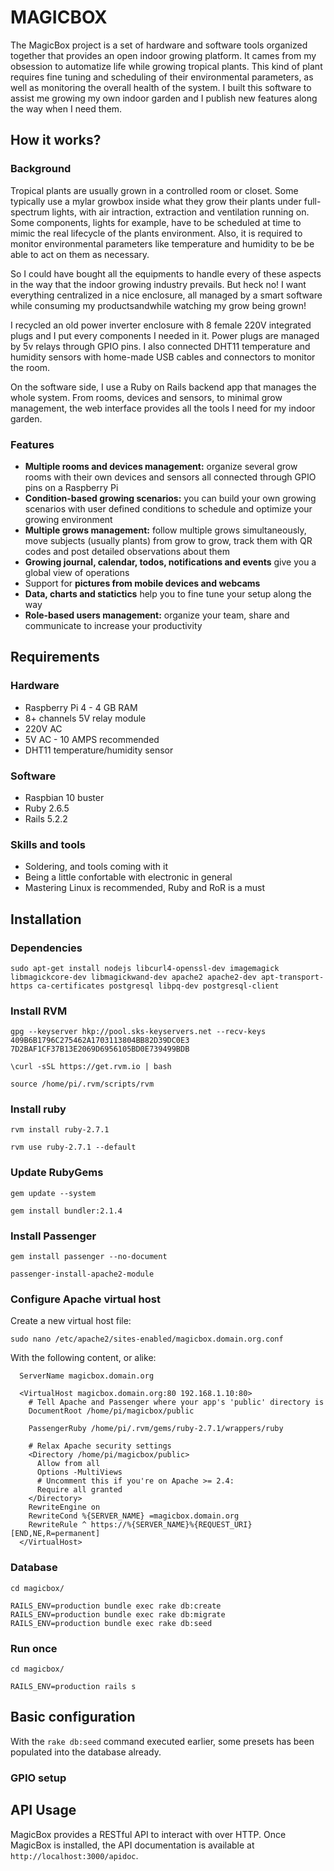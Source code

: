 # MAGICBOX

The MagicBox project is a set of hardware and software tools organized together that provides an open indoor growing platform. It cames from my obsession to automatize life while growing tropical plants. This kind of plant requires fine tuning and scheduling of their environmental parameters, as well as monitoring the overall health of the system. I built this software to assist me growing my own indoor garden and I publish new features along the way when I need them.

## How it works?

### Background

Tropical plants are usually grown in a controlled room or closet. Some typically use a mylar growbox inside what they grow their plants under full-spectrum lights, with air intraction, extraction and ventilation running on. Some components, lights for example, have to be scheduled at time to mimic the real lifecycle of the plants environment. Also, it is required to monitor environmental parameters like temperature and humidity to be be able to act on them as necessary. 

So I could have bought all the equipments to handle every of these aspects in the way that the indoor growing industry prevails. But heck no! I want everything centralized in a nice enclosure, all managed by a smart software while consuming my productsandwhile watching my grow being grown!

I recycled an old power inverter enclosure with 8 female 220V integrated plugs and I put every components I needed in it. Power plugs are managed by 5v relays through GPIO pins. I also connected DHT11 temperature and humidity sensors with home-made USB cables and connectors to monitor the room.

On the software side, I use a Ruby on Rails backend app that manages the whole system. From rooms, devices and sensors, to minimal grow management, the web interface provides all the tools I need for my indoor garden. 

### Features

* **Multiple rooms and devices management:** organize several grow rooms with their own devices and sensors all connected through GPIO pins on a Raspberry Pi
* **Condition-based growing scenarios:** you can build your own growing scenarios with user defined conditions to schedule and optimize your growing environment
* **Multiple grows management:** follow multiple grows simultaneously, move subjects (usually plants) from grow to grow, track them with QR codes and post detailed observations about them
* **Growing journal, calendar, todos, notifications and events** give you a global view of operations 
* Support for **pictures from mobile devices and webcams** 
* **Data, charts and statictics** help you to fine tune your setup along the way
* **Role-based users management:** organize your team, share and communicate to increase your productivity

## Requirements

### Hardware

* Raspberry Pi 4 - 4 GB RAM
* 8+ channels 5V relay module
* 220V AC
* 5V AC - 10 AMPS recommended
* DHT11 temperature/humidity sensor

### Software

* Raspbian 10 buster
* Ruby 2.6.5
* Rails 5.2.2

### Skills and tools

* Soldering, and tools coming with it
* Being a little confortable with electronic in general
* Mastering Linux is recommended, Ruby and RoR is a must

## Installation

### Dependencies

	sudo apt-get install nodejs libcurl4-openssl-dev imagemagick libmagickcore-dev libmagickwand-dev apache2 apache2-dev apt-transport-https ca-certificates postgresql libpq-dev postgresql-client

### Install RVM

	gpg --keyserver hkp://pool.sks-keyservers.net --recv-keys 409B6B1796C275462A1703113804BB82D39DC0E3 7D2BAF1CF37B13E2069D6956105BD0E739499BDB

	\curl -sSL https://get.rvm.io | bash

	source /home/pi/.rvm/scripts/rvm

### Install ruby

	rvm install ruby-2.7.1

	rvm use ruby-2.7.1 --default

### Update RubyGems

	gem update --system

	gem install bundler:2.1.4

### Install Passenger

	gem install passenger --no-document

	passenger-install-apache2-module

### Configure Apache virtual host

Create a new virtual host file:

	sudo nano /etc/apache2/sites-enabled/magicbox.domain.org.conf

With the following content, or alike:

	  ServerName magicbox.domain.org

	  <VirtualHost magicbox.domain.org:80 192.168.1.10:80>
	    # Tell Apache and Passenger where your app's 'public' directory is
	    DocumentRoot /home/pi/magicbox/public

	    PassengerRuby /home/pi/.rvm/gems/ruby-2.7.1/wrappers/ruby

	    # Relax Apache security settings
	    <Directory /home/pi/magicbox/public>
	      Allow from all
	      Options -MultiViews
	      # Uncomment this if you're on Apache >= 2.4:
	      Require all granted
	    </Directory>
	    RewriteEngine on
	    RewriteCond %{SERVER_NAME} =magicbox.domain.org
	    RewriteRule ^ https://%{SERVER_NAME}%{REQUEST_URI} [END,NE,R=permanent]
	  </VirtualHost>

### Database

	cd magicbox/

	RAILS_ENV=production bundle exec rake db:create
	RAILS_ENV=production bundle exec rake db:migrate
	RAILS_ENV=production bundle exec rake db:seed

### Run once

	cd magicbox/

	RAILS_ENV=production rails s

## Basic configuration

With the `rake db:seed` command executed earlier, some presets has been populated into the database already.

### GPIO setup


## API Usage

MagicBox provides a RESTful API to interact with over HTTP. Once MagicBox is installed, the API documentation is available at `http://localhost:3000/apidoc`.

